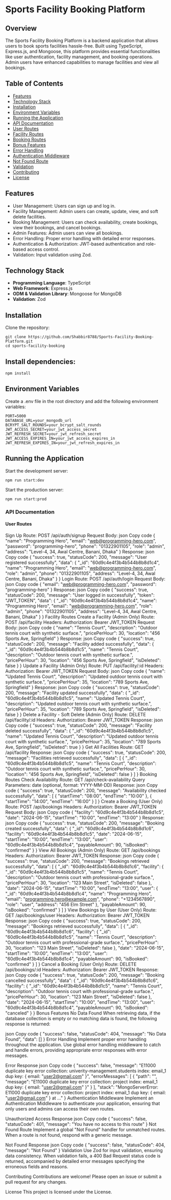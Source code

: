 ﻿# Sports Facility Booking Platform

## Overview
The Sports Facility Booking Platform is a backend application that allows users to book sports facilities hassle-free. Built using TypeScript, Express.js, and Mongoose, this platform provides essential functionalities like user authentication, facility management, and booking operations. Admin users have enhanced capabilities to manage facilities and view all bookings.

## Table of Contents
- [Features](#features)
- [Technology Stack](#technology-stack)
- [Installation](#installation)
- [Environment Variables](#environment-variables)
- [Running the Application](#running-the-application)
- [API Documentation](#api-documentation)
- [User Routes](#user-routes)
- [Facility Routes](#facility-routes)
- [Booking Routes](#booking-routes)
- [Bonus Features](#bonus-features)
- [Error Handling](#error-handling)
- [Authentication Middleware](#authentication-middleware)
- [Not Found Route](#not-found-route)
- [Validation](#validation)
- [Contributing](#contributing)
- [License](#license)

## Features
- User Management: Users can sign up and log in.
- Facility Management: Admin users can create, update, view, and soft delete facilities.
- Booking Management: Users can check availability, create bookings, view their bookings, and cancel bookings.
- Admin Features: Admin users can view all bookings.
- Error Handling: Proper error handling with detailed error responses.
- Authentication & Authorization: JWT-based authentication and role-based access control.
- Validation: Input validation using Zod.

## Technology Stack
- **Programming Language**: TypeScript
- **Web Framework**: Express.js
- **ODM & Validation Library**: Mongoose for MongoDB
- **Validation**: Zod

## Installation
Clone the repository:

```
git clone https://github.com/Shabbir8788/Sports-Facility-Booking-Platform.git
cd sports-facility-booking
```

## Install dependencies:
```
npm install
```

## Environment Variables
Create a .env file in the root directory and add the following environment variables:
```
PORT=5000
DATABASE_URL=your_mongodb_url
BCRYPT_SALT_ROUNDS=your_bcrypt_salt_rounds
JWT_ACCESS_SECRET=your_jwt_access_secret
JWT_REFRESH_SECRET=your_jwt_refresh_secret
JWT_ACCESS_EXPIRES_IN=your_jwt_access_expires_in
JWT_REFRESH_EXPIRES_IN=your_jwt_refresh_expires_in
```

## Running the Application
Start the development server:
```
npm run start:dev
```
Start the production server:
```
npm run start:prod
```

### API Documentation

#### User Routes
Sign Up
Route: POST /api/auth/signup
Request Body:
json
Copy code
{
  "name": "Programming Hero",
  "email": "web@programming-hero.com",
  "password": "programming-hero",
  "phone": "01322901105",
  "role": "admin",
  "address": "Level-4, 34, Awal Centre, Banani, Dhaka"
}
Response:
json
Copy code
{
  "success": true,
  "statusCode": 200,
  "message": "User registered successfully",
  "data": {
    "_id": "60d9c4e4f3b4b544b8b8d1c4",
    "name": "Programming Hero",
    "email": "web@programming-hero.com",
    "role": "admin",
    "phone": "01322901105",
    "address": "Level-4, 34, Awal Centre, Banani, Dhaka"
  }
}
Login
Route: POST /api/auth/login
Request Body:
json
Copy code
{
  "email": "web@programming-hero.com",
  "password": "programming-hero"
}
Response:
json
Copy code
{
  "success": true,
  "statusCode": 200,
  "message": "User logged in successfully",
  "token": "JWT_TOKEN",
  "data": {
    "_id": "60d9c4e4f3b4b544b8b8d1c4",
    "name": "Programming Hero",
    "email": "web@programming-hero.com",
    "role": "admin",
    "phone": "01322901105",
    "address": "Level-4, 34, Awal Centre, Banani, Dhaka"
  }
}
Facility Routes
Create a Facility (Admin Only)
Route: POST /api/facility
Headers: Authorization: Bearer JWT_TOKEN
Request Body:
json
Copy code
{
  "name": "Tennis Court",
  "description": "Outdoor tennis court with synthetic surface.",
  "pricePerHour": 30,
  "location": "456 Sports Ave, Springfield"
}
Response:
json
Copy code
{
  "success": true,
  "statusCode": 200,
  "message": "Facility added successfully",
  "data": {
    "_id": "60d9c4e4f3b4b544b8b8d1c5",
    "name": "Tennis Court",
    "description": "Outdoor tennis court with synthetic surface.",
    "pricePerHour": 30,
    "location": "456 Sports Ave, Springfield",
    "isDeleted": false
  }
}
Update a Facility (Admin Only)
Route: PUT /api/facility/:id
Headers: Authorization: Bearer JWT_TOKEN
Request Body:
json
Copy code
{
  "name": "Updated Tennis Court",
  "description": "Updated outdoor tennis court with synthetic surface.",
  "pricePerHour": 35,
  "location": "789 Sports Ave, Springfield"
}
Response:
json
Copy code
{
  "success": true,
  "statusCode": 200,
  "message": "Facility updated successfully",
  "data": {
    "_id": "60d9c4e4f3b4b544b8b8d1c5",
    "name": "Updated Tennis Court",
    "description": "Updated outdoor tennis court with synthetic surface.",
    "pricePerHour": 35,
    "location": "789 Sports Ave, Springfield",
    "isDeleted": false
  }
}
Delete a Facility - Soft Delete (Admin Only)
Route: DELETE /api/facility/:id
Headers: Authorization: Bearer JWT_TOKEN
Response:
json
Copy code
{
  "success": true,
  "statusCode": 200,
  "message": "Facility deleted successfully",
  "data": {
    "_id": "60d9c4e4f3b4b544b8b8d1c5",
    "name": "Updated Tennis Court",
    "description": "Updated outdoor tennis court with synthetic surface.",
    "pricePerHour": 35,
    "location": "789 Sports Ave, Springfield",
    "isDeleted": true
  }
}
Get All Facilities
Route: GET /api/facility
Response:
json
Copy code
{
  "success": true,
  "statusCode": 200,
  "message": "Facilities retrieved successfully",
  "data": [
    {
      "_id": "60d9c4e4f3b4b544b8b8d1c5",
      "name": "Tennis Court",
      "description": "Outdoor tennis court with synthetic surface.",
      "pricePerHour": 30,
      "location": "456 Sports Ave, Springfield",
      "isDeleted": false
    }
  ]
}
Booking Routes
Check Availability
Route: GET /api/check-availability
Query Parameters: date (optional, format: YYYY-MM-DD)
Response:
json
Copy code
{
  "success": true,
  "statusCode": 200,
  "message": "Availability checked successfully",
  "data": [
    {
      "startTime": "08:00",
      "endTime": "10:00"
    },
    {
      "startTime": "14:00",
      "endTime": "16:00"
    }
  ]
}
Create a Booking (User Only)
Route: POST /api/bookings
Headers: Authorization: Bearer JWT_TOKEN
Request Body:
json
Copy code
{
  "facility": "60d9c4e4f3b4b544b8b8d1c5",
  "date": "2024-06-15",
  "startTime": "10:00",
  "endTime": "13:00"
}
Response:
json
Copy code
{
  "success": true,
  "statusCode": 200,
  "message": "Booking created successfully",
  "data": {
    "_id": "60d9c4e4f3b4b544b8b8d1c6",
    "facility": "60d9c4e4f3b4b544b8b8d1c5",
    "date": "2024-06-15",
    "startTime": "10:00",
    "endTime": "13:00",
    "user": "60d9c4e4f3b4b544b8b8d1c4",
    "payableAmount": 90,
    "isBooked": "confirmed"
  }
}
View All Bookings (Admin Only)
Route: GET /api/bookings
Headers: Authorization: Bearer JWT_TOKEN
Response:
json
Copy code
{
  "success": true,
  "statusCode": 200,
  "message": "Bookings retrieved successfully",
  "data": [
    {
      "_id": "60d9c4e4f3b4b544b8b8d1c6",
      "facility": {
        "_id": "60d9c4e4f3b4b544b8b8d1c5",
        "name": "Tennis Court",
        "description": "Outdoor tennis court with professional-grade surface.",
        "pricePerHour": 30,
        "location": "123 Main Street",
        "isDeleted": false
      },
      "date": "2024-06-15",
      "startTime": "10:00",
      "endTime": "13:00",
      "user": {
        "_id": "60d9c4e4f3b4b544b8b8d1c4",
        "name": "Programming Hero",
        "email": "programming.hero@example.com",
        "phone": "+1234567890",
        "role": "user",
        "address": "456 Elm Street"
      },
      "payableAmount": 90,
      "isBooked": "confirmed"
    }
  ]
}
View Bookings by User (User Only)
Route: GET /api/bookings/user
Headers: Authorization: Bearer JWT_TOKEN
Response:
json
Copy code
{
  "success": true,
  "statusCode": 200,
  "message": "Bookings retrieved successfully",
  "data": [
    {
      "_id": "60d9c4e4f3b4b544b8b8d1c6",
      "facility": {
        "_id": "60d9c4e4f3b4b544b8b8d1c5",
        "name": "Tennis Court",
        "description": "Outdoor tennis court with professional-grade surface.",
        "pricePerHour": 30,
        "location": "123 Main Street",
        "isDeleted": false
      },
      "date": "2024-06-15",
      "startTime": "10:00",
      "endTime": "13:00",
      "user": "60d9c4e4f3b4b544b8b8d1c4",
      "payableAmount": 90,
      "isBooked": "confirmed"
    }
  ]
}
Cancel a Booking (User Only)
Route: DELETE /api/bookings/:id
Headers: Authorization: Bearer JWT_TOKEN
Response:
json
Copy code
{
  "success": true,
  "statusCode": 200,
  "message": "Booking cancelled successfully",
  "data": {
    "_id": "60d9c4e4f3b4b544b8b8d1c6",
    "facility": {
      "_id": "60d9c4e4f3b4b544b8b8d1c5",
      "name": "Tennis Court",
      "description": "Outdoor tennis court with professional-grade surface.",
      "pricePerHour": 30,
      "location": "123 Main Street",
      "isDeleted": false
    },
    "date": "2024-06-15",
    "startTime": "10:00",
    "endTime": "13:00",
    "user": "60d9c4e4f3b4b544b8b8d1c4",
    "payableAmount": 90,
    "isBooked": "canceled"
  }
}
Bonus Features
No Data Found
When retrieving data, if the database collection is empty or no matching data is found, the following response is returned:

json
Copy code
{
  "success": false,
  "statusCode": 404,
  "message": "No Data Found",
  "data": []
}
Error Handling
Implement proper error handling throughout the application. Use global error handling middleware to catch and handle errors, providing appropriate error responses with error messages.

Error Response
json
Copy code
{
  "success": false,
  "message": "E11000 duplicate key error collection: univerity-management.students index: email_1 dup key: { email: \"user2@gmail.com\" }",
  "errorMessages": [
    {
      "path": "",
      "message": "E11000 duplicate key error collection: project index: email_1 dup key: { email: \"user2@gmail.com\" }"
    }
  ],
  "stack": "MongoServerError: E11000 duplicate key error collection: project index: email_1 dup key: { email: \"user2@gmail.com\" } at ..."
}
Authentication Middleware
Implement an Authentication Middleware to authenticate your application, ensuring that only users and admins can access their own routes.

Unauthorized Access Response
json
Copy code
{
  "success": false,
  "statusCode": 401,
  "message": "You have no access to this route"
}
Not Found Route
Implement a global "Not Found" handler for unmatched routes. When a route is not found, respond with a generic message.

Not Found Response
json
Copy code
{
  "success": false,
  "statusCode": 404,
  "message": "Not Found"
}
Validation
Use Zod for input validation, ensuring data consistency. When validation fails, a 400 Bad Request status code is returned, accompanied by detailed error messages specifying the erroneous fields and reasons.

Contributing
Contributions are welcome! Please open an issue or submit a pull request for any changes.

License
This project is licensed under the License.







